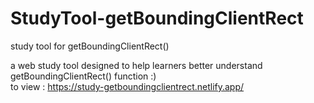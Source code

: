# StudyTool-getBoundingClientRect
study tool for getBoundingClientRect()

a web study tool designed to help learners better understand getBoundingClientRect() function :)
<br>
to view : https://study-getboundingclientrect.netlify.app/
